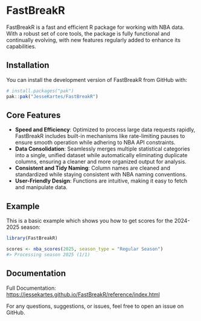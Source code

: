
<!-- README.md is generated from README.Rmd. Please edit that file -->

# FastBreakR

<!-- badges: start -->
<!-- badges: end -->

FastBreakR is a fast and efficient R package for working with NBA data.
With a robust set of core tools, the package is fully functional and
continually evolving, with new features regularly added to enhance its
capabilities.

## Installation

You can install the development version of FastBreakR from GitHub with:

``` r
# install.packages("pak")
pak::pak("JesseKartes/FastBreakR")
```

## Core Features

- **Speed and Efficiency**: Optimized to process large data requests
  rapidly, FastBreakR includes built-in mechanisms like rate-limiting
  pauses to ensure smooth operation while adhering to NBA API
  constraints.
- **Data Consolidation**: Seamlessly merges multiple statistical
  categories into a single, unified dataset while automatically
  eliminating duplicate columns, ensuring a cleaner and more organized
  output for analysis.
- **Consistent and Tidy Naming**: Column names are cleaned and
  standardized while staying consistent with NBA naming conventions.
- **User-Friendly Design**: Functions are intuitive, making it easy to
  fetch and manipulate data.

## Example

This is a basic example which shows you how to get scores for the
2024-2025 season:

``` r
library(FastBreakR)

scores <- nba_scores(2025, season_type = "Regular Season")
#> Processing season 2025 (1/1)
```

## Documentation

Full Documentation:
<https://jessekartes.github.io/FastBreakR/reference/index.html>

For any questions, suggestions, or issues, feel free to open an issue on
GitHub.
